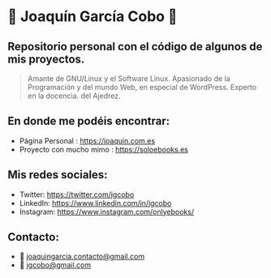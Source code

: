 # :pencil: Joaquín García Cobo :pencil:

## Repositorio personal con el código de algunos de mis proyectos.

> Amante de GNU/Linux y el Software Linux. Apasionado de la Programación y del mundo Web, en especial de WordPress. Experto en la docencia. del Ajedrez.

## En donde me podéis encontrar:

- Página Personal : https://joaquin.com.es
- Proyecto con mucho mimo : https://soloebooks.es

## Mis redes sociales:
- Twitter: https://twitter.com/jgcobo
- LinkedIn: https://www.linkedin.com/in/jgcobo
- Instagram: https://www.instagram.com/onlyebooks/

## Contacto:
 - :email: joaquingarcia.contacto@gmail.com
 - :email: jgcobo@gmail.com

